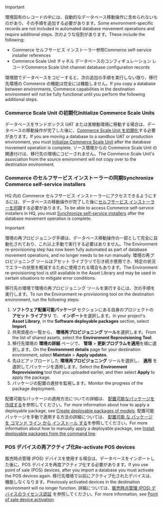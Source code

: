 > [!IMPORTANT]
> <span data-ttu-id="67e8b-101">環境固有のレコードの中には、自動的なデータベース移動操作に含められないものがあり、その手順を追加する必要があります。</span><span class="sxs-lookup"><span data-stu-id="67e8b-101">Some environment-specific records are not included in automated database movement operations and require additional steps.</span></span> <span data-ttu-id="67e8b-102">次のような役割があります。</span><span class="sxs-lookup"><span data-stu-id="67e8b-102">These include the following:</span></span>
> - <span data-ttu-id="67e8b-103">Commerce セルフサービス インストーラー参照</span><span class="sxs-lookup"><span data-stu-id="67e8b-103">Commerce self-service installer references</span></span>
> - <span data-ttu-id="67e8b-104">Commerce Scale Unit チャネル データベースのコンフィギュレーション レコード</span><span class="sxs-lookup"><span data-stu-id="67e8b-104">Commerce Scale Unit channel database configuration records</span></span>

<span data-ttu-id="67e8b-105">環境間でデータベースをコピーすると、次の追加の手順を実行しない限り、移行先環境の Commerce の機能は完全には機能しません。</span><span class="sxs-lookup"><span data-stu-id="67e8b-105">If you copy a database between environments, Commerce capabilities in the destination environment will not be fully functional until you perform the following additional steps.</span></span>

### <a name="initialize-commerce-scale-units"></a><span data-ttu-id="67e8b-106">Commerce Scale Unit の初期化</span><span class="sxs-lookup"><span data-stu-id="67e8b-106">Initialize Commerce Scale Units</span></span>
<span data-ttu-id="67e8b-107">データベースをサンドボックス UAT または実稼動環境に移動する場合は、データベースの移動操作が完了した後に、[Commerce Scale Unit を初期化](../deployment/Initialize-Retail-Channels.md)する必要があります。</span><span class="sxs-lookup"><span data-stu-id="67e8b-107">If you are moving a database to a sandbox UAT or production environment, you must [Initialize Commerce Scale Unit](../deployment/Initialize-Retail-Channels.md) after the database movement operation is complete.</span></span> <span data-ttu-id="67e8b-108">ソース環境からの Commerce Scale Unit の関連付けは、移行先の環境にコピーされません。</span><span class="sxs-lookup"><span data-stu-id="67e8b-108">The Commerce Scale Unit's association from the source environment will not copy over to the destination environment.</span></span> 

### <a name="synchronize-commerce-self-service-installers"></a><span data-ttu-id="67e8b-109">Commerce のセルフサービス インストーラーの同期</span><span class="sxs-lookup"><span data-stu-id="67e8b-109">Synchronize Commerce self-service installers</span></span>
<span data-ttu-id="67e8b-110">HQ 内の Commerce セルフサービス インストーラーにアクセスできるようにするには、データベースの移動操作が完了した後に[セルフサービス インストーラーを同期](https://docs.microsoft.com/dynamics365/commerce/dev-itpro/synchronize-installers)する必要があります。</span><span class="sxs-lookup"><span data-stu-id="67e8b-110">To be able to access Commerce self-service installers in HQ, you must [Synchronize self-service installers](https://docs.microsoft.com/dynamics365/commerce/dev-itpro/synchronize-installers) after the database movement operation is complete.</span></span>

> [!IMPORTANT]
> <span data-ttu-id="67e8b-111">環境の再プロビジョニング手順は、データベース移動操作の一部として完全に自動化されており、これ以上手動で実行する必要はありません。</span><span class="sxs-lookup"><span data-stu-id="67e8b-111">The Environment re-provisioning step has now been fully automated as part of database movement operations, and no longer needs to be run manually.</span></span> <span data-ttu-id="67e8b-112">環境の再プロビジョニング ツールはアセット ライブラリで引き続き使用でき、特定の状況でエラーの状態を軽減するために使用される場合もあります。</span><span class="sxs-lookup"><span data-stu-id="67e8b-112">The Environment re-provisioning tool is still available in the Asset Library and may be used in certain situations to mitigate error conditions.</span></span> 

<span data-ttu-id="67e8b-113">移行先の環境で環境の再プロビジョニング ツールを実行するには、次の手順を実行します。</span><span class="sxs-lookup"><span data-stu-id="67e8b-113">To run the Environment re-provisioning tool on the destination environment, run the following steps:</span></span>

1. <span data-ttu-id="67e8b-114">**ソフトウェア配置可能パッケージ** セクションにある自身のプロジェクトの **アセット ライブラリ** で、 **インポート**を選択します。</span><span class="sxs-lookup"><span data-stu-id="67e8b-114">In your project's **Asset Library**, in the **Software deployable packages** section, select **Import**.</span></span>
2. <span data-ttu-id="67e8b-115">共用資産の一覧から、 **環境再プロビジョニング ツール**を選択します。</span><span class="sxs-lookup"><span data-stu-id="67e8b-115">From the list of shared assets, select the **Environment Reprovisioning Tool**.</span></span>
3. <span data-ttu-id="67e8b-116">移行先環境の **環境の詳細** ページで、 **管理** > **更新プログラムを適用**を順に選択します。</span><span class="sxs-lookup"><span data-stu-id="67e8b-116">On the **Environment details** page for your destination environment, select **Maintain** > **Apply updates**.</span></span>
4. <span data-ttu-id="67e8b-117">先ほどアップロードした **環境再プロビジョニング** ツールを選択し、 **適用** を選択してパッケージを適用します。</span><span class="sxs-lookup"><span data-stu-id="67e8b-117">Select the **Environment Reprovisioning** tool that you uploaded earlier, and then select **Apply** to apply the package.</span></span>
5. <span data-ttu-id="67e8b-118">パッケージの配置の進捗を監視します。</span><span class="sxs-lookup"><span data-stu-id="67e8b-118">Monitor the progress of the package deployment.</span></span>

<span data-ttu-id="67e8b-119">配置可能なパッケージの適用方法についての詳細は、 [配置可能なパッケージを作成する](../deployment/create-apply-deployable-package.md)を参照してください。</span><span class="sxs-lookup"><span data-stu-id="67e8b-119">For more information about how to apply a deployable package, see [Create deployable packages of models](../deployment/create-apply-deployable-package.md).</span></span> <span data-ttu-id="67e8b-120">配置可能パッケージを手動で適用する方法の詳細については、 [配置可能 な パッケージ を コマンド ライン から インストール する](../deployment/install-deployable-package.md)を参照してください。</span><span class="sxs-lookup"><span data-stu-id="67e8b-120">For more information about how to manually apply a deployable package, see [Install deployable packages from the command line](../deployment/install-deployable-package.md).</span></span>

### <a name="re-activate-pos-devices"></a><span data-ttu-id="67e8b-121">POS デバイスの再アクティブ化</span><span class="sxs-lookup"><span data-stu-id="67e8b-121">Re-activate POS devices</span></span>

<span data-ttu-id="67e8b-122">販売時点管理 (POS) デバイスを使用する場合は、データベースをインポートした後に、POS デバイスを再度アクティブ化する必要があります。</span><span class="sxs-lookup"><span data-stu-id="67e8b-122">If you use point of sale (POS) devices, after you import a database you must activate the POS devices again.</span></span> <span data-ttu-id="67e8b-123">移行先環境で以前にアクティブ化されたデバイスは、機能しなくなります。</span><span class="sxs-lookup"><span data-stu-id="67e8b-123">Previously activated devices in the destination environment will no longer function.</span></span> <span data-ttu-id="67e8b-124">詳細については、[販売時点管理 (POS) デバイスのライセンス認証](../../../commerce/dev-itpro/retail-device-activation.md) を参照してください。</span><span class="sxs-lookup"><span data-stu-id="67e8b-124">For more information, see [Point of sale device activation](../../../commerce/dev-itpro/retail-device-activation.md).</span></span>
